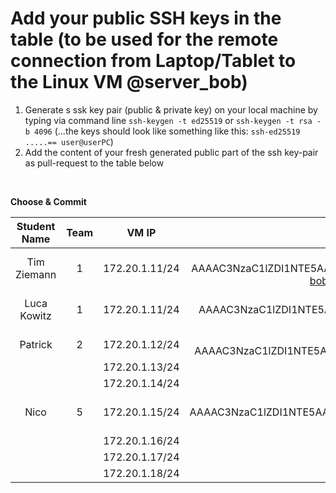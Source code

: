 # Add your public SSH keys in the table (to be used for the remote connection from Laptop/Tablet to the Linux VM @server_bob)

1. Generate s ssk key pair (public & private key) on your local machine by typing via command line `ssh-keygen -t ed25519` or `ssh-keygen -t rsa -b 4096` (...the keys should look like something like this: `ssh-ed25519 .....== user@userPC`)
2. Add the content of your fresh generated public part of the ssh key-pair as pull-request to the table below


<br/>

**Choose & Commit**

|  Student Name	        |  Team		          	        | VM IP                    |  public ssh key          |
| :-------------------: | :-------------------------: | :----------------------: | :----------------------: |
| Tim Ziemann | 1 | 172.20.1.11/24 | ssh-ed25519 AAAAC3NzaC1lZDI1NTE5AAAAIBdProJezscUd35VYopih3bKNWTypeDQhjqANXAYJYzN bobkatze@Tims-MacBook-Air-2.local |
| Luca Kowitz | 1 | 172.20.1.11/24 | ssh-ed25519 AAAAC3NzaC1lZDI1NTE5AAAAIN5ov+gGkIrYKl7/1VOdplRSyW2zk8n+v/5DBMIfaEyk luca@Luca-Linux|
| Patrick | 2 | 172.20.1.12/24 | ssh-ed25519 AAAAC3NzaC1lZDI1NTE5AAAAICuge0ornJKrUQVNePyoViwRqMasDj+s7SKkMN1+BiLj |
|  |  | 172.20.1.13/24 | |
|  |  | 172.20.1.14/24 | |
| Nico | 5 | 172.20.1.15/24 | ssh-ed25519 AAAAC3NzaC1lZDI1NTE5AAAAIJ1ELhHn4eAOY8RWBsTi7TaO787wh9lNbYvM6B6jUBx8 nico@LAPTOP-OI06AT3U |
|  |  | 172.20.1.16/24 | |
|  |  | 172.20.1.17/24 | |
|  |  | 172.20.1.18/24 | |
